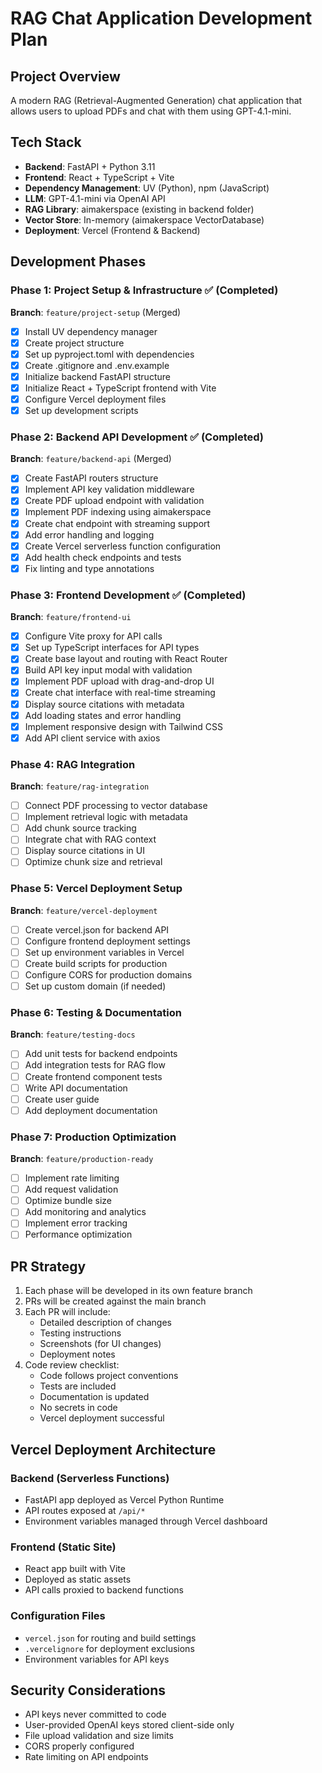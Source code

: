 # RAG Chat Application Development Plan

## Project Overview
A modern RAG (Retrieval-Augmented Generation) chat application that allows users to upload PDFs and chat with them using GPT-4.1-mini.

## Tech Stack
- **Backend**: FastAPI + Python 3.11
- **Frontend**: React + TypeScript + Vite
- **Dependency Management**: UV (Python), npm (JavaScript)
- **LLM**: GPT-4.1-mini via OpenAI API
- **RAG Library**: aimakerspace (existing in backend folder)
- **Vector Store**: In-memory (aimakerspace VectorDatabase)
- **Deployment**: Vercel (Frontend & Backend)

## Development Phases

### Phase 1: Project Setup & Infrastructure ✅ (Completed)
**Branch**: `feature/project-setup` (Merged)
- [x] Install UV dependency manager
- [x] Create project structure
- [x] Set up pyproject.toml with dependencies
- [x] Create .gitignore and .env.example
- [x] Initialize backend FastAPI structure
- [x] Initialize React + TypeScript frontend with Vite
- [x] Configure Vercel deployment files
- [x] Set up development scripts

### Phase 2: Backend API Development ✅ (Completed)
**Branch**: `feature/backend-api` (Merged)
- [x] Create FastAPI routers structure
- [x] Implement API key validation middleware
- [x] Create PDF upload endpoint with validation
- [x] Implement PDF indexing using aimakerspace
- [x] Create chat endpoint with streaming support
- [x] Add error handling and logging
- [x] Create Vercel serverless function configuration
- [x] Add health check endpoints and tests
- [x] Fix linting and type annotations

### Phase 3: Frontend Development ✅ (Completed)
**Branch**: `feature/frontend-ui`
- [x] Configure Vite proxy for API calls
- [x] Set up TypeScript interfaces for API types
- [x] Create base layout and routing with React Router
- [x] Build API key input modal with validation
- [x] Implement PDF upload with drag-and-drop UI
- [x] Create chat interface with real-time streaming
- [x] Display source citations with metadata
- [x] Add loading states and error handling
- [x] Implement responsive design with Tailwind CSS
- [x] Add API client service with axios

### Phase 4: RAG Integration
**Branch**: `feature/rag-integration`
- [ ] Connect PDF processing to vector database
- [ ] Implement retrieval logic with metadata
- [ ] Add chunk source tracking
- [ ] Integrate chat with RAG context
- [ ] Display source citations in UI
- [ ] Optimize chunk size and retrieval

### Phase 5: Vercel Deployment Setup
**Branch**: `feature/vercel-deployment`
- [ ] Create vercel.json for backend API
- [ ] Configure frontend deployment settings
- [ ] Set up environment variables in Vercel
- [ ] Create build scripts for production
- [ ] Configure CORS for production domains
- [ ] Set up custom domain (if needed)

### Phase 6: Testing & Documentation
**Branch**: `feature/testing-docs`
- [ ] Add unit tests for backend endpoints
- [ ] Add integration tests for RAG flow
- [ ] Create frontend component tests
- [ ] Write API documentation
- [ ] Create user guide
- [ ] Add deployment documentation

### Phase 7: Production Optimization
**Branch**: `feature/production-ready`
- [ ] Implement rate limiting
- [ ] Add request validation
- [ ] Optimize bundle size
- [ ] Add monitoring and analytics
- [ ] Implement error tracking
- [ ] Performance optimization

## PR Strategy
1. Each phase will be developed in its own feature branch
2. PRs will be created against the main branch
3. Each PR will include:
   - Detailed description of changes
   - Testing instructions
   - Screenshots (for UI changes)
   - Deployment notes
4. Code review checklist:
   - Code follows project conventions
   - Tests are included
   - Documentation is updated
   - No secrets in code
   - Vercel deployment successful

## Vercel Deployment Architecture

### Backend (Serverless Functions)
- FastAPI app deployed as Vercel Python Runtime
- API routes exposed at `/api/*`
- Environment variables managed through Vercel dashboard

### Frontend (Static Site)
- React app built with Vite
- Deployed as static assets
- API calls proxied to backend functions

### Configuration Files
- `vercel.json` for routing and build settings
- `.vercelignore` for deployment exclusions
- Environment variables for API keys

## Security Considerations
- API keys never committed to code
- User-provided OpenAI keys stored client-side only
- File upload validation and size limits
- CORS properly configured
- Rate limiting on API endpoints